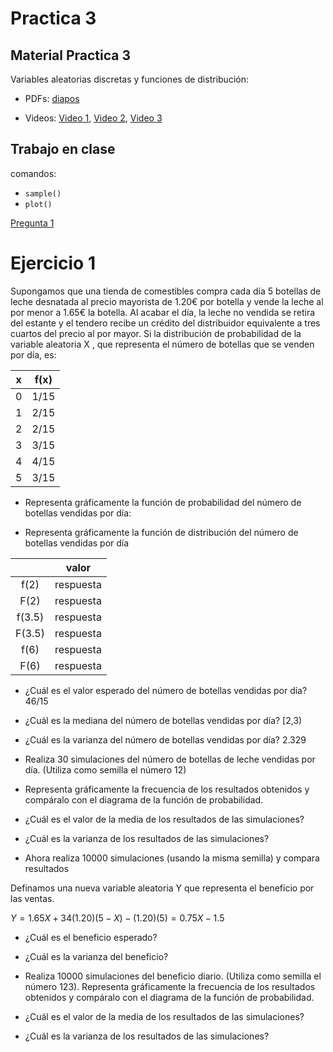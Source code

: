 # Practica 3

## Material Practica 3 

Variables aleatorias discretas y funciones de distribución:

- PDFs: [diapos](https://github.com/alejandro-isglobal/alejandro-isglobal.github.io/blob/master/slides/practica4.pdf)

- Videos: [Video 1](https://youtu.be/pcZk2jKFs1o), [Video 2](https://youtu.be/-OUtWd7-nQ8), [Video 3](https://youtu.be/HBa-d8Ungsw)

## Trabajo en clase

comandos:

- <code>sample()</code>
- <code>plot()</code>


[Pregunta 1](Pregunta1.png)


# Ejercicio 1

Supongamos que una tienda de comestibles compra cada día 5 botellas de leche desnatada al precio mayorista de 1.20€ por botella y vende la leche al por menor a 1.65€ la botella. Al acabar el día, la leche no vendida se retira del estante y el tendero recibe un crédito del distribuidor equivalente a tres cuartos del precio al por mayor. Si la distribución de probabilidad de la variable aleatoria X
, que representa el número de botellas que se venden por día, es:


| x | f(x) |
|:--:|:--:|
| 0| 1/15|
| 1| 2/15|
| 2| 2/15|
| 3| 3/15|
| 4| 4/15|
| 5| 3/15|


- Representa gráficamente la función de probabilidad del número de botellas vendidas por día:

- Representa gráficamente la función de distribución del número de botellas vendidas por día


|   | valor |
|:--:|:--:|
| f(2)| respuesta|
| F(2)| respuesta|
| f(3.5)| respuesta|
| F(3.5)| respuesta|
| f(6)| respuesta|
| F(6)| respuesta|


- ¿Cuál es el valor esperado del número de botellas vendidas por día? 46/15

- ¿Cuál es la mediana del número de botellas vendidas por día? [2,3)

- ¿Cuál es la varianza del número de botellas vendidas por día? 2.329

- Realiza 30 simulaciones del número de botellas de leche vendidas por día. (Utiliza como semilla el número 12)

- Representa gráficamente la frecuencia de los resultados obtenidos y compáralo con el diagrama de la función de probabilidad.

- ¿Cuál es el valor de la media de los resultados de las simulaciones?

- ¿Cuál es la varianza de los resultados de las simulaciones?


- Ahora realiza 10000 simulaciones (usando la misma semilla) y compara resultados

Definamos una nueva variable aleatoria Y
 que representa el beneficio por las ventas.

$Y=1.65X+34(1.20)(5−X)−(1.20)(5)=0.75X−1.5$

- ¿Cuál es el beneficio esperado? 
- ¿Cuál es la varianza del beneficio? 

- Realiza 10000 simulaciones del beneficio diario. (Utiliza como semilla el número 123). Representa gráficamente la frecuencia de los resultados obtenidos y compáralo con el diagrama de la función de probabilidad.

- ¿Cuál es el valor de la media de los resultados de las simulaciones?

- ¿Cuál es la varianza de los resultados de las simulaciones?

